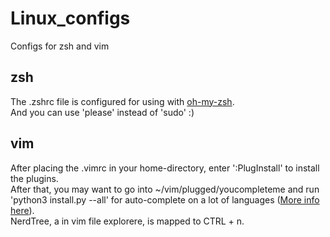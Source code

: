 # Linux_configs
Configs for zsh and vim

## zsh
The .zshrc file is configured for using with [oh-my-zsh](https://ohmyz.sh/).<br>
And you can use 'please' instead of 'sudo' :)

## vim
After placing the .vimrc in your home-directory, enter ':PlugInstall' to install the plugins.<br>
After that, you may want to go into ~/vim/plugged/youcompleteme and run 'python3 install.py --all' for auto-complete on a lot of languages ([More info here](https://vimawesome.com/plugin/youcompleteme)).<br>
NerdTree, a in vim file explorere, is mapped to CTRL + n.
